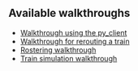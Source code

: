 ## Available walkthroughs

* [Walkthrough using the py_client](py_client_usage/dist/py_client_usage.md)
* [Walkthrough for rerouting a train](rerouting_a_train/dist/rerouting_a_train.md)
* [Rostering walkthrough](rostering/dist/rostering.md)
* [Train simulation walkthrough](train_simulation/dist/train_simulation.md)